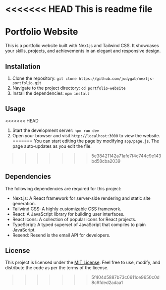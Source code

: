 <<<<<<< HEAD
This is readme file
=======
# Portfolio Website

This is a portfolio website built with Next.js and Tailwind CSS. It showcases your skills, projects, and achievements in an elegant and responsive design.

## Installation

1. Clone the repository: `git clone https://github.com/judygab/nextjs-portfolio.git`
2. Navigate to the project directory: `cd portfolio-website`
3. Install the dependencies: `npm install`

## Usage

<<<<<<< HEAD
1. Start the development server: `npm run dev`
2. Open your browser and visit `http://localhost:3000` to view the website.
=======
You can start editing the page by modifying `app/page.js`. The page auto-updates as you edit the file.
>>>>>>> 5e38421142a71afe7f4c744c9e143bd58cba2039

## Dependencies

The following dependencies are required for this project:

- Next.js: A React framework for server-side rendering and static site generation.
- Tailwind CSS: A highly customizable CSS framework.
- React: A JavaScript library for building user interfaces.
- React Icons: A collection of popular icons for React projects.
- TypeScript: A typed superset of JavaScript that compiles to plain JavaScript.
- Resend: Resend is the email API for developers.

## License

This project is licensed under the [MIT License](https://opensource.org/licenses/MIT). Feel free to use, modify, and distribute the code as per the terms of the license.

>>>>>>> 5f404d5887b73c0611ce9650c0d8c9fded2adaa1
